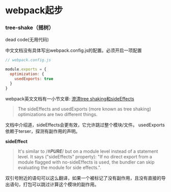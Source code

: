 # webpack起步

### tree-shake（摇树）

dead code(无用代码)

中文文档没有具体写出webpack.config.js的配置。必须开启一项配置
```js
// webpack.config.js

module.exports = {
  optimization: {
    usedExports: true
  }
}

```

webpack英文文档有一小节文章: [澄清tree shaking和sideEffects](https://webpack.js.org/guides/tree-shaking/#clarifying-tree-shaking-and-sideeffects)

> The sideEffects and usedExports (more known as tree shaking) optimizations are two different things.

文档中介绍道，sideEffects会更有效，它允许跳过整个模块/文件。
usedExports依赖于terser，探测有副作用的声明。

**sideEffect**

> It's similar to /*#__PURE__*/ but on a module level instead of a statement level. It says ("sideEffects" property): "If no direct export from a module flagged with no-sideEffects is used, the bundler can skip evaluating the module for side effects.".

双引号附近的语句可以这么翻译，如果一个被标记了没有副作用，且没有直接的导出语句，打包可以跳过计算这个模块的副作用。